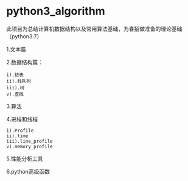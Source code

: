 # python3_algorithm
此项目为总结计算机数据结构以及常用算法基础，为春招做准备的理论基础（python3.7）

1.文本篇

2.数据结构篇：

    i).链表
    ii).栈队列
    iii).树
    v).查找
3.算法

4.进程和线程

    i).Profile
    ii).time
    iii).line_profile
    v).memory_profile

5.性能分析工具


6.python高级函数
